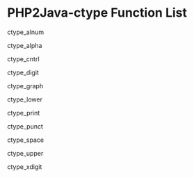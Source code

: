 # PHP2Java-ctype Function List

ctype_alnum

ctype_alpha

ctype_cntrl

ctype_digit

ctype_graph

ctype_lower

ctype_print

ctype_punct

ctype_space

ctype_upper

ctype_xdigit
